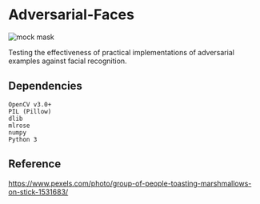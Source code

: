 # Adversarial-Faces

![mock mask](https://raw.githubusercontent.com/BruceMacD/Adversarial-Faces/master/data/mock_mask.png)

Testing the effectiveness of practical implementations of adversarial examples against facial recognition.

## Dependencies

    OpenCV v3.0+
    PIL (Pillow)
    dlib
    mlrose
    numpy
    Python 3


## Reference
https://www.pexels.com/photo/group-of-people-toasting-marshmallows-on-stick-1531683/
